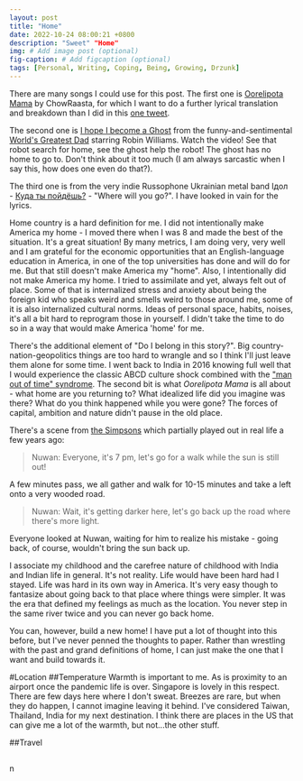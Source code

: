 ```yaml
---
layout: post
title: "Home"
date: 2022-10-24 08:00:21 +0800
description: "Sweet" "Home"
img: # Add image post (optional)
fig-caption: # Add figcaption (optional)
tags: [Personal, Writing, Coping, Being, Growing, Drzunk]
---
```


There are many songs I could use for this post. The first one is [Oorelipota Mama](https://www.youtube.com/watch?v=AImD1AjhgnQ&ab_channel=SunnyAustin) by ChowRaasta, for which I want to do a further lyrical translation and breakdown than I did in this [one tweet](https://twitter.com/Saurya/status/1298287231262584836).

The second one is [I hope I become a Ghost](https://www.youtube.com/watch?v=zf2TKP0o1iA&ab_channel=thedeadlysyndrome) from the funny-and-sentimental [World's Greatest Dad](https://en.wikipedia.org/wiki/World%27s_Greatest_Dad#:~:text=World's%20Greatest%20Dad%20is%20a,release%20on%20August%2021%2C%202009.) starring Robin Williams. Watch the video! See that robot search for home, see the ghost help the robot! The ghost has no home to go to. Don't think about it too much (I am always sarcastic when I say this, how does one even do that?).

The third one is from the very indie Russophone Ukrainian metal band Ідол - [Куда ты пойдёшь?](https://www.youtube.com/watch?v=htvk4TbYA9M&ab_channel=PhenomenalMysticism) - "Where will you go?". I have looked in vain for the lyrics.

Home country is a hard definition for me. I did not intentionally make America my home - I moved there when I was 8 and made the best of the situation. It's a great situation! By many metrics, I am doing very, very well and I am grateful for the economic opportunities that an English-language education in America, in one of the top universities has done and will do for me. But that still doesn't make America my "home". Also, I intentionally did not make America my home. I tried to assimilate and yet, always felt out of place. Some of that is internalized stress and anxiety about being the foreign kid who speaks weird and smells weird to those around me, some of it is also internalized cultural norms. Ideas of personal space, habits, noises, it's all a bit hard to reprogram those in yourself. I didn't take the time to do so in a way that would make America 'home' for me.

There's the additional element of "Do I belong in this story?". Big country-nation-geopolitics things are too hard to wrangle and so I think I'll just leave them alone for some time. I went back to India in 2016 knowing full well that I would experience the classic ABCD culture shock combined with the ["man out of time" syndrome](https://tvtropes.org/pmwiki/pmwiki.php/Main/FishOutOfTemporalWater). The second bit is what _Oorelipota Mama_ is all about - what home are you returning to? What idealized life did you imagine was there? What do you think happened while you were gone? The forces of capital, ambition and nature didn't pause in the old place.

There's a scene from [the Simpsons](https://youtu.be/L4qsNSSbftM?t=31) which partially played out in real life a few years ago:
>Nuwan: Everyone, it's 7 pm, let's go for a walk while the sun is still out!

A few minutes pass, we all gather and walk for 10-15 minutes and take a left onto a very wooded road.

>Nuwan: Wait, it's getting darker here, let's go back up the road where there's more light.

Everyone looked at Nuwan, waiting for him to realize his mistake - going back, of course, wouldn't bring the sun back up.

I associate my childhood and the carefree nature of childhood with India and Indian life in general. It's not reality. Life would have been hard had I stayed. Life was hard in its own way in America. It's very easy though to fantasize about going back to that place where things were simpler. It was the era that defined my feelings as much as the location. You never step in the same river twice and you can never go back home.

You can, however, build a new home! I have put a lot of thought into this before, but I've never penned the thoughts to paper. Rather than wrestling with the past and grand definitions of home, I can just make the one that I want and build towards it.

#Location
##Temperature
Warmth is important to me. As is proximity to an airport once the pandemic life is over. Singapore is lovely in this respect. There are few days here where I don't sweat. Breezes are rare, but when they do happen, I cannot imagine leaving it behind. I've considered Taiwan, Thailand, India for my next destination. I think there are places in the US that can give me a lot of the warmth, but not...the other stuff.

##Travel

##

n 


